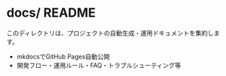 # docs/ README

このディレクトリは、プロジェクトの自動生成・運用ドキュメントを集約します。
- mkdocsでGitHub Pages自動公開
- 開発フロー・運用ルール・FAQ・トラブルシューティング等 